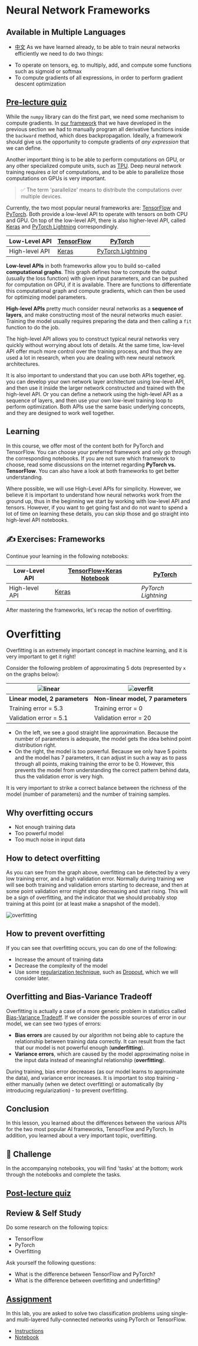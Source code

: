 # Neural Network Frameworks
## Available in Multiple Languages
- [中文](./translations/README.zho.md)
As we have learned already, to be able to train neural networks efficiently we need to do two things:

* To operate on tensors, eg. to multiply, add, and compute some functions such as sigmoid or softmax
* To compute gradients of all expressions, in order to perform gradient descent optimization

## [Pre-lecture quiz](https://red-field-0a6ddfd03.1.azurestaticapps.net/quiz/105)

While the `numpy` library can do the first part, we need some mechanism to compute gradients. In [our framework](../04-OwnFramework/OwnFramework.ipynb) that we have developed in the previous section we had to manually program all derivative functions inside the `backward` method, which does backpropagation. Ideally, a framework should give us the opportunity to compute gradients of *any expression* that we can define.

Another important thing is to be able to perform computations on GPU, or any other specialized compute units, such as [TPU](https://en.wikipedia.org/wiki/Tensor_Processing_Unit). Deep neural network training requires *a lot* of computations, and to be able to parallelize those computations on GPUs is very important.

> ✅ The term 'parallelize' means to distribute the computations over multiple devices.

Currently, the two most popular neural frameworks are: [TensorFlow](http://TensorFlow.org) and [PyTorch](https://pytorch.org/). Both provide a low-level API to operate with tensors on both CPU and GPU. On top of the low-level API, there is also higher-level API, called [Keras](https://keras.io/) and [PyTorch Lightning](https://pytorchlightning.ai/) correspondingly.

Low-Level API | [TensorFlow](http://TensorFlow.org) | [PyTorch](https://pytorch.org/)
--------------|-------------------------------------|--------------------------------
High-level API| [Keras](https://keras.io/) | [PyTorch Lightning](https://pytorchlightning.ai/)

**Low-level APIs** in both frameworks allow you to build so-called **computational graphs**. This graph defines how to compute the output (usually the loss function) with given input parameters, and can be pushed for computation on GPU, if it is available. There are functions to differentiate this computational graph and compute gradients, which can then be used for optimizing model parameters.

**High-level APIs** pretty much consider neural networks as a **sequence of layers**, and make constructing most of the neural networks much easier. Training the model usually requires preparing the data and then calling a `fit` function to do the job.

The high-level API allows you to construct typical neural networks very quickly without worrying about lots of details. At the same time, low-level API offer much more control over the training process, and thus they are used a lot in research, when you are dealing with new neural network architectures.

It is also important to understand that you can use both APIs together, eg. you can develop your own network layer architecture using low-level API, and then use it inside the larger network constructed and trained with the high-level API. Or you can define a network using the high-level API as a sequence of layers, and then use your own low-level training loop to perform optimization. Both APIs use the same basic underlying concepts, and they are designed to work well together.

## Learning

In this course, we offer most of the content both for PyTorch and TensorFlow. You can choose your preferred framework and only go through the corresponding notebooks. If you are not sure which framework to choose, read some discussions on the internet regarding **PyTorch vs. TensorFlow**. You can also have a look at both frameworks to get better understanding.

Where possible, we will use High-Level APIs for simplicity. However, we believe it is important to understand how neural networks work from the ground up, thus in the beginning we start by working with low-level API and tensors. However, if you want to get going fast and do not want to spend a lot of time on learning these details, you can skip those and go straight into high-level API notebooks.

## ✍️ Exercises: Frameworks

Continue your learning in the following notebooks:

Low-Level API | [TensorFlow+Keras Notebook](IntroKerasTF.ipynb) | [PyTorch](IntroPyTorch.ipynb)
--------------|-------------------------------------|--------------------------------
High-level API| [Keras](IntroKeras.ipynb) | *PyTorch Lightning*

After mastering the frameworks, let's recap the notion of overfitting.

# Overfitting

Overfitting is an extremely important concept in machine learning, and it is very important to get it right!

Consider the following problem of approximating 5 dots (represented by `x` on the graphs below):

![linear](../images/overfit1.jpg) | ![overfit](../images/overfit2.jpg)
-------------------------|--------------------------
**Linear model, 2 parameters** | **Non-linear model, 7 parameters**
Training error = 5.3 | Training error = 0
Validation error = 5.1 | Validation error = 20

* On the left, we see a good straight line approximation. Because the number of parameters is adequate, the model gets the idea behind point distribution right.
* On the right, the model is too powerful. Because we only have 5 points and the model has 7 parameters, it can adjust in such a way as to pass through all points, making training the error to be 0. However, this prevents the model from understanding the correct pattern behind data, thus the validation error is very high.

It is very important to strike a correct balance between the richness of the model (number of parameters) and the number of training samples.

## Why overfitting occurs

  * Not enough training data
  * Too powerful model
  * Too much noise in input data

## How to detect overfitting

As you can see from the graph above, overfitting can be detected by a very low training error, and a high validation error. Normally during training we will see both training and validation errors starting to decrease, and then at some point validation error might stop decreasing and start rising. This will be a sign of overfitting, and the indicator that we should probably stop training at this point (or at least make a snapshot of the model).

![overfitting](../images/Overfitting.png)

## How to prevent overfitting

If you can see that overfitting occurs, you can do one of the following:

 * Increase the amount of training data
 * Decrease the complexity of the model
 * Use some [regularization technique](../../4-ComputerVision/08-TransferLearning/TrainingTricks.md), such as [Dropout](../../4-ComputerVision/08-TransferLearning/TrainingTricks.md#Dropout), which we will consider later.

## Overfitting and Bias-Variance Tradeoff

Overfitting is actually a case of a more generic problem in statistics called [Bias-Variance Tradeoff](https://en.wikipedia.org/wiki/Bias%E2%80%93variance_tradeoff). If we consider the possible sources of error in our model, we can see two types of errors:

* **Bias errors** are caused by our algorithm not being able to capture the relationship between training data correctly. It can result from the fact that our model is not powerful enough (**underfitting**).
* **Variance errors**, which are caused by the model approximating noise in the input data instead of meaningful relationship (**overfitting**).

During training, bias error decreases (as our model learns to approximate the data), and variance error increases. It is important to stop training - either manually (when we detect overfitting) or automatically (by introducing regularization) - to prevent overfitting.

## Conclusion

In this lesson, you learned about the differences between the various APIs for the two most popular AI frameworks, TensorFlow and PyTorch. In addition, you learned about a very important topic, overfitting.

## 🚀 Challenge

In the accompanying notebooks, you will find 'tasks' at the bottom; work through the notebooks and complete the tasks.

## [Post-lecture quiz](https://red-field-0a6ddfd03.1.azurestaticapps.net/quiz/205)

## Review & Self Study

Do some research on the following topics:

- TensorFlow
- PyTorch
- Overfitting

Ask yourself the following questions:

- What is the difference between TensorFlow and PyTorch?
- What is the difference between overfitting and underfitting?

## [Assignment](lab/README.md)

In this lab, you are asked to solve two classification problems using single- and multi-layered fully-connected networks using PyTorch or TensorFlow.

* [Instructions](lab/README.md)
* [Notebook](lab/LabFrameworks.ipynb)

